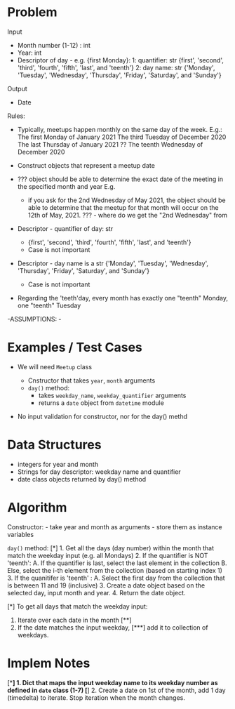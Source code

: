 # Problem
Input
- Month number (1-12) : int
- Year: int
- Descriptor of day - e.g. {first Monday}:
    1: quantifier: str  {first', 'second', 'third', 'fourth', 'fifth', 'last', and 'teenth'}
    2: day name: str {'Monday', 'Tuesday', 'Wednesday', 'Thursday', 'Friday', 'Saturday', and 'Sunday'}

Output
- Date


Rules:
- Typically, meetups happen monthly on the same day of the week. E.g.:
    The first Monday of January 2021
    The third Tuesday of December 2020
    The last Thursday of January 2021
    ?? The teenth Wednesday of December 2020

- Construct objects that represent a meetup date
- ??? object should be able to determine the exact date of the meeting in the specified month and year E.g.
    - if you ask for the 2nd Wednesday of May 2021, the object should be able to determine that the meetup for that month will occur on the 12th of May, 2021.
    ??? - where do we get the "2nd Wednesday" from
- Descriptor - quantifier of day: str
    - {first', 'second', 'third', 'fourth', 'fifth', 'last', and 'teenth'}
    - Case is not important
- Descriptor - day name is a str {'Monday', 'Tuesday', 'Wednesday', 'Thursday', 'Friday', 'Saturday', and 'Sunday'}
    - Case is not important
- Regarding the 'teeth'day, every month has exactly one "teenth" Monday, one "teenth" Tuesday

-ASSUMPTIONS:
    -

# Examples / Test Cases
- We will need `Meetup` class
    - Cnstructor that takes `year`, `month` arguments
    - `day()` method:
        - takes `weekday_name`, `weekday_quantifier` arguments
        - returns a `date` object from `datetime` module

- No input validation for constructor, nor for the day() methd

# Data Structures
- integers for year and month
- Strings for day descriptor: weekday name and quantifier
- date class objects returned by day() method


# Algorithm
Constructor:
    - take year and month as arguments
    - store them as instance variables

`day()` method:
[*] 1. Get all the days (day number) within the month that match the weekday input (e.g. all Mondays)
2. If the quantifier is NOT 'teenth':
    A. If the quantifier is last, select the last element in the collection
    B. Else, select the i-th element from the collection (based on starting index 1)
3. If the quanitifer is 'teenth' :
    A. Select the first day from the collection that is between 11 and 19 (inclusive)
3. Create a date object based on the selected day, input month and year.
4. Return the date object.


[*] To get all days that match the weekday input:
1. Iterate over each date in the month [**]
2. If the date matches the input weekday, [***] add it to collection of weekdays.


# Implem Notes
[***] 1. Dict that maps the input weekday name to its weekday number as defined in `date` class (1-7)
[**]  2. Create a date on 1st of the month, add 1 day (timedelta) to iterate. Stop iteration when the month changes.